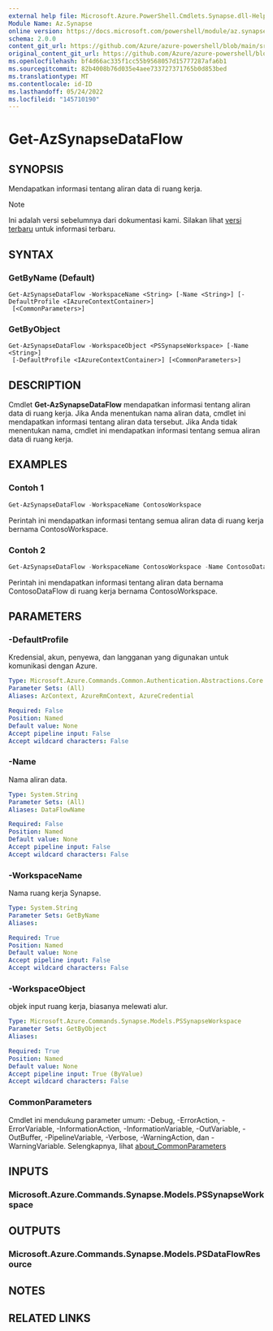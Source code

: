 ```yaml
---
external help file: Microsoft.Azure.PowerShell.Cmdlets.Synapse.dll-Help.xml
Module Name: Az.Synapse
online version: https://docs.microsoft.com/powershell/module/az.synapse/get-azsynapsedataflow
schema: 2.0.0
content_git_url: https://github.com/Azure/azure-powershell/blob/main/src/Synapse/Synapse/help/Get-AzSynapseDataFlow.md
original_content_git_url: https://github.com/Azure/azure-powershell/blob/main/src/Synapse/Synapse/help/Get-AzSynapseDataFlow.md
ms.openlocfilehash: bf4d66ac335f1cc55b9568057d15777287afa6b1
ms.sourcegitcommit: 82b4008b76d035e4aee733727371765b0d853bed
ms.translationtype: MT
ms.contentlocale: id-ID
ms.lasthandoff: 05/24/2022
ms.locfileid: "145710190"
---
```

# Get-AzSynapseDataFlow

## SYNOPSIS
Mendapatkan informasi tentang aliran data di ruang kerja.

> [!NOTE]
>Ini adalah versi sebelumnya dari dokumentasi kami. Silakan lihat [versi terbaru](/powershell/module/az.synapse/get-azsynapsedataflow) untuk informasi terbaru.

## SYNTAX

### GetByName (Default)
```
Get-AzSynapseDataFlow -WorkspaceName <String> [-Name <String>] [-DefaultProfile <IAzureContextContainer>]
 [<CommonParameters>]
```

### GetByObject
```
Get-AzSynapseDataFlow -WorkspaceObject <PSSynapseWorkspace> [-Name <String>]
 [-DefaultProfile <IAzureContextContainer>] [<CommonParameters>]
```

## DESCRIPTION
Cmdlet **Get-AzSynapseDataFlow** mendapatkan informasi tentang aliran data di ruang kerja.
Jika Anda menentukan nama aliran data, cmdlet ini mendapatkan informasi tentang aliran data tersebut.
Jika Anda tidak menentukan nama, cmdlet ini mendapatkan informasi tentang semua aliran data di ruang kerja.

## EXAMPLES

### Contoh 1
```powershell
Get-AzSynapseDataFlow -WorkspaceName ContosoWorkspace
```

Perintah ini mendapatkan informasi tentang semua aliran data di ruang kerja bernama ContosoWorkspace.

### Contoh 2
```powershell
Get-AzSynapseDataFlow -WorkspaceName ContosoWorkspace -Name ContosoDataFlow
```

Perintah ini mendapatkan informasi tentang aliran data bernama ContosoDataFlow di ruang kerja bernama ContosoWorkspace.

## PARAMETERS

### -DefaultProfile
Kredensial, akun, penyewa, dan langganan yang digunakan untuk komunikasi dengan Azure.

```yaml
Type: Microsoft.Azure.Commands.Common.Authentication.Abstractions.Core.IAzureContextContainer
Parameter Sets: (All)
Aliases: AzContext, AzureRmContext, AzureCredential

Required: False
Position: Named
Default value: None
Accept pipeline input: False
Accept wildcard characters: False
```

### -Name
Nama aliran data.

```yaml
Type: System.String
Parameter Sets: (All)
Aliases: DataFlowName

Required: False
Position: Named
Default value: None
Accept pipeline input: False
Accept wildcard characters: False
```

### -WorkspaceName
Nama ruang kerja Synapse.

```yaml
Type: System.String
Parameter Sets: GetByName
Aliases:

Required: True
Position: Named
Default value: None
Accept pipeline input: False
Accept wildcard characters: False
```

### -WorkspaceObject
objek input ruang kerja, biasanya melewati alur.

```yaml
Type: Microsoft.Azure.Commands.Synapse.Models.PSSynapseWorkspace
Parameter Sets: GetByObject
Aliases:

Required: True
Position: Named
Default value: None
Accept pipeline input: True (ByValue)
Accept wildcard characters: False
```

### CommonParameters
Cmdlet ini mendukung parameter umum: -Debug, -ErrorAction, -ErrorVariable, -InformationAction, -InformationVariable, -OutVariable, -OutBuffer, -PipelineVariable, -Verbose, -WarningAction, dan -WarningVariable. Selengkapnya, lihat [about_CommonParameters](http://go.microsoft.com/fwlink/?LinkID=113216)

## INPUTS

### Microsoft.Azure.Commands.Synapse.Models.PSSynapseWorkspace

## OUTPUTS

### Microsoft.Azure.Commands.Synapse.Models.PSDataFlowResource

## NOTES

## RELATED LINKS
